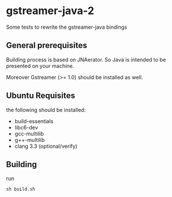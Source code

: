 gstreamer-java-2
================

Some tests to rewrite the gstreamer-java bindings


General prerequisites
---------------------

Building process is based on JNAerator.
So Java is intended to be presented on your machine.

Moreover Gstreamer (>= 1.0) should be installed as well.

Ubuntu Requisites
-----------------
the following should be installed:

* build-essentials
* libc6-dev
* gcc-multilib
* g++-multilib
* clang 3.3 (optional/verify)

Building 
--------
run

    sh build.sh
